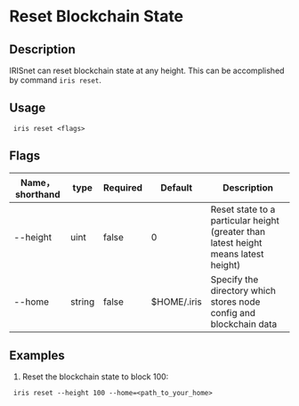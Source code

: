# Reset Blockchain State

## Description

IRISnet can reset blockchain state at any height. This can be accomplished by command `iris reset`.

## Usage
```		
 iris reset <flags>
```
## Flags

 | Name，shorthand     | type   | Required | Default  | Description    |		
 | ------------------- | -----  | -------- | -------- | -------------- |		
 | --height            | uint   | false    | 0        | Reset state to a particular height (greater than latest height means latest height) |		
 | --home              | string | false    | $HOME/.iris       | Specify the directory which stores node config and blockchain data |		
 
## Examples

1. Reset the blockchain state to block 100:
```
 iris reset --height 100 --home=<path_to_your_home>
```